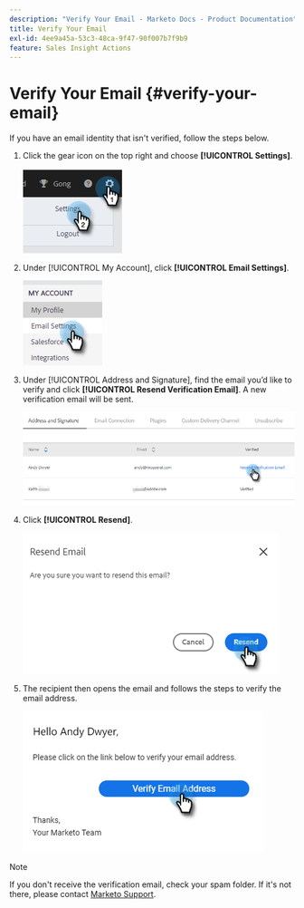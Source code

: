 ```yaml
---
description: "Verify Your Email - Marketo Docs - Product Documentation"
title: Verify Your Email
exl-id: 4ee9a45a-53c3-48ca-9f47-90f007b7f9b9
feature: Sales Insight Actions
---
```

# Verify Your Email {#verify-your-email}

If you have an email identity that isn't verified, follow the steps below.

1. Click the gear icon on the top right and choose **[!UICONTROL Settings]**.

   ![](assets/verify-your-email-1.png)

1. Under [!UICONTROL My Account], click **[!UICONTROL Email Settings]**.

   ![](assets/verify-your-email-2.png)

1. Under [!UICONTROL Address and Signature], find the email you’d like to verify and click **[!UICONTROL Resend Verification Email]**. A new verification email will be sent.

    ![](assets/verify-your-email-3.png)

1. Click **[!UICONTROL Resend]**.

   ![](assets/verify-your-email-4.png)

1. The recipient then opens the email and follows the steps to verify the email address.

   ![](assets/verify-your-email-5.png)

>[!NOTE]
>
>If you don't receive the verification email, check your spam folder. If it's not there, please contact [Marketo Support](https://nation.marketo.com/t5/Support/ct-p/Support).
